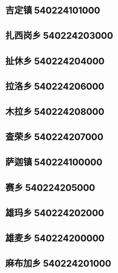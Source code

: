 # 吉定镇 540224101000
# 扎西岗乡 540224203000
# 扯休乡 540224204000
# 拉洛乡 540224206000
# 木拉乡 540224208000
# 查荣乡 540224207000
# 萨迦镇 540224100000
# 赛乡 540224205000
# 雄玛乡 540224202000
# 雄麦乡 540224200000
# 麻布加乡 540224201000
